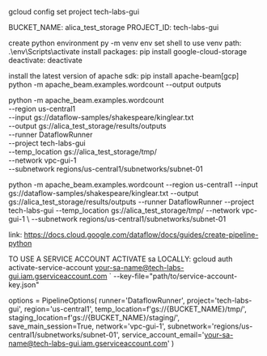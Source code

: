 gcloud config set project tech-labs-gui

BUCKET_NAME: alica_test_storage
PROJECT_ID: tech-labs-gui

create python environment
py -m venv env
set shell to use venv path: .\env\Scripts\activate
install packages: pip install google-cloud-storage
deactivate: deactivate

install the latest version of apache sdk: pip install apache-beam[gcp]
python -m apache_beam.examples.wordcount --output outputs

python -m apache_beam.examples.wordcount \
    --region us-central1 \
    --input gs://dataflow-samples/shakespeare/kinglear.txt \
    --output gs://alica_test_storage/results/outputs \
    --runner DataflowRunner \
    --project tech-labs-gui \
    --temp_location gs://alica_test_storage/tmp/ \
    --network vpc-gui-1 \
    --subnetwork regions/us-central1/subnetworks/subnet-01

python -m apache_beam.examples.wordcount --region us-central1 --input gs://dataflow-samples/shakespeare/kinglear.txt --output gs://alica_test_storage/results/outputs --runner DataflowRunner --project tech-labs-gui --temp_location gs://alica_test_storage/tmp/ --network vpc-gui-1 \ --subnetwork regions/us-central1/subnetworks/subnet-01

link: https://docs.cloud.google.com/dataflow/docs/guides/create-pipeline-python

TO USE A SERVICE ACCOUNT ACTIVATE sa LOCALLY: gcloud auth activate-service-account your-sa-name@tech-labs-gui.iam.gserviceaccount.com `
    --key-file="path/to/service-account-key.json"

options = PipelineOptions(
    runner='DataflowRunner',
    project='tech-labs-gui',
    region='us-central1',
    temp_location=f'gs://{BUCKET_NAME}/tmp/',
    staging_location=f'gs://{BUCKET_NAME}/staging/',
    save_main_session=True,
    network='vpc-gui-1',
    subnetwork='regions/us-central1/subnetworks/subnet-01',
    service_account_email='your-sa-name@tech-labs-gui.iam.gserviceaccount.com'
)


